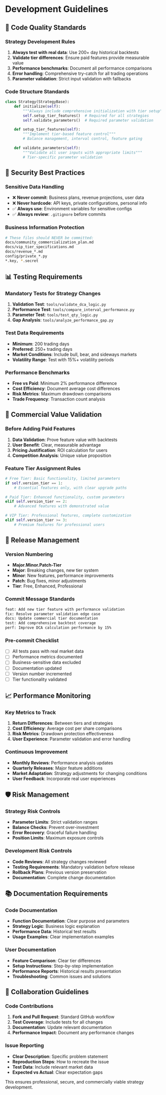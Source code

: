 # Development Guidelines

## 🎯 Code Quality Standards

### Strategy Development Rules
1. **Always test with real data**: Use 200+ day historical backtests
2. **Validate tier differences**: Ensure paid features provide measurable value  
3. **Performance benchmarks**: Document all performance comparisons
4. **Error handling**: Comprehensive try-catch for all trading operations
5. **Parameter validation**: Strict input validation with fallbacks

### Code Structure Standards
```python
class Strategy(StrategyBase):
    def initialize(self):
        """Always include comprehensive initialization with tier setup"""
        self.setup_tier_features()  # Required for all strategies
        self.validate_parameters()  # Required parameter validation
        
    def setup_tier_features(self):
        """Implement tier-based feature control"""
        # Balance management, interval control, feature gating
        
    def validate_parameters(self):
        """Validate all user inputs with appropriate limits"""
        # Tier-specific parameter validation
```

## 🔐 Security Best Practices

### Sensitive Data Handling
- ❌ **Never commit**: Business plans, revenue projections, user data
- ❌ **Never hardcode**: API keys, private configurations, personal info
- ✅ **Always use**: Environment variables for sensitive configs
- ✅ **Always review**: `.gitignore` before commits

### Business Information Protection
```bash
# These files should NEVER be committed:
docs/community_commercialization_plan.md
docs/vip_tier_specifications.md  
docs/revenue_*.md
config/private_*.py
*.key, *.secret
```

## 📊 Testing Requirements

### Mandatory Tests for Strategy Changes
1. **Validation Test**: `tools/validate_dca_logic.py`
2. **Performance Test**: `tools/compare_interval_performance.py`  
3. **Parameter Test**: `tools/test_qty_logic.py`
4. **Gap Analysis**: `tools/analyze_performance_gap.py`

### Test Data Requirements
- **Minimum**: 200 trading days
- **Preferred**: 250+ trading days  
- **Market Conditions**: Include bull, bear, and sideways markets
- **Volatility Range**: Test with 15%+ volatility periods

### Performance Benchmarks
- **Free vs Paid**: Minimum 2% performance difference
- **Cost Efficiency**: Document average cost differences
- **Risk Metrics**: Maximum drawdown comparisons
- **Trade Frequency**: Transaction count analysis

## 🎯 Commercial Value Validation

### Before Adding Paid Features
1. **Data Validation**: Prove feature value with backtests
2. **User Benefit**: Clear, measurable advantage
3. **Pricing Justification**: ROI calculation for users
4. **Competition Analysis**: Unique value proposition

### Feature Tier Assignment Rules
```python
# Free Tier: Basic functionality, limited parameters
if self.version_tier == 1:
    # Essential features only, with clear upgrade paths
    
# Paid Tier: Enhanced functionality, custom parameters  
elif self.version_tier == 2:
    # Advanced features with demonstrated value
    
# VIP Tier: Professional features, complete customization
elif self.version_tier >= 3:
    # Premium features for professional users
```

## 🚀 Release Management

### Version Numbering
- **Major.Minor.Patch-Tier**
- **Major**: Breaking changes, new tier system
- **Minor**: New features, performance improvements
- **Patch**: Bug fixes, minor adjustments
- **Tier**: Free, Enhanced, Professional

### Commit Message Standards
```bash
feat: Add new tier feature with performance validation
fix: Resolve parameter validation edge case  
docs: Update commercial tier documentation
test: Add comprehensive backtest coverage
perf: Improve DCA calculation performance by 15%
```

### Pre-commit Checklist
- [ ] All tests pass with real market data
- [ ] Performance metrics documented
- [ ] Business-sensitive data excluded
- [ ] Documentation updated
- [ ] Version number incremented
- [ ] Tier functionality validated

## 📈 Performance Monitoring

### Key Metrics to Track
1. **Return Differences**: Between tiers and strategies
2. **Cost Efficiency**: Average cost per share comparisons  
3. **Risk Metrics**: Drawdown protection effectiveness
4. **User Experience**: Parameter validation and error handling

### Continuous Improvement
- **Monthly Reviews**: Performance analysis updates
- **Quarterly Releases**: Major feature additions
- **Market Adaptation**: Strategy adjustments for changing conditions
- **User Feedback**: Incorporate real user experiences

## 🛡️ Risk Management

### Strategy Risk Controls
- **Parameter Limits**: Strict validation ranges
- **Balance Checks**: Prevent over-investment
- **Error Recovery**: Graceful failure handling
- **Position Limits**: Maximum exposure controls

### Development Risk Controls  
- **Code Reviews**: All strategy changes reviewed
- **Testing Requirements**: Mandatory validation before release
- **Rollback Plans**: Previous version preservation
- **Documentation**: Complete change documentation

## 📚 Documentation Requirements

### Code Documentation
- **Function Documentation**: Clear purpose and parameters
- **Strategy Logic**: Business logic explanation
- **Performance Data**: Historical test results
- **Usage Examples**: Clear implementation examples

### User Documentation
- **Feature Comparison**: Clear tier differences
- **Setup Instructions**: Step-by-step implementation
- **Performance Reports**: Historical results presentation
- **Troubleshooting**: Common issues and solutions

## 🤝 Collaboration Guidelines

### Code Contributions
1. **Fork and Pull Request**: Standard GitHub workflow
2. **Test Coverage**: Include tests for all changes
3. **Documentation**: Update relevant documentation
4. **Performance Impact**: Document any performance changes

### Issue Reporting
- **Clear Description**: Specific problem statement
- **Reproduction Steps**: How to recreate the issue  
- **Test Data**: Include relevant market data
- **Expected vs Actual**: Clear expectation gaps

This ensures professional, secure, and commercially viable strategy development.